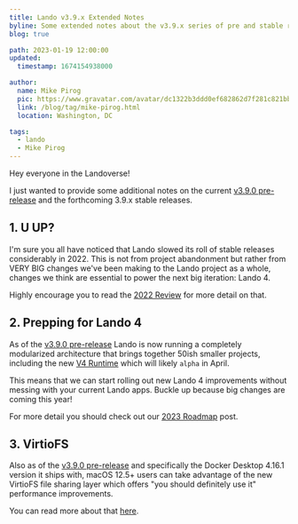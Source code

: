 ```yaml
---
title: Lando v3.9.x Extended Notes
byline: Some extended notes about the v3.9.x series of pre and stable releases
blog: true

path: 2023-01-19 12:00:00
updated:
  timestamp: 1674154938000

author:
  name: Mike Pirog
  pic: https://www.gravatar.com/avatar/dc1322b3ddd0ef682862d7f281c821bb
  link: /blog/tag/mike-pirog.html
  location: Washington, DC

tags:
  - lando
  - Mike Pirog
---
```


Hey everyone in the Landoverse!

I just wanted to provide some additional notes on the current [v3.9.0 pre-release](https://github.com/lando/lando/releases/tag/v3.9.0) and the forthcoming 3.9.x stable releases.

## 1. U UP?

I'm sure you all have noticed that Lando slowed its roll of stable releases considerably in 2022. This is not from project abandonment but rather from VERY BIG changes we've been making to the Lando project as a whole, changes we think are essential to power the next big iteration: Lando 4.

Highly encourage you to read the [2022 Review](/blog/2023/01/23/review-of-2022.html) for more detail on that.

## 2. Prepping for Lando 4

As of the [v3.9.0 pre-release](https://github.com/lando/lando/releases/tag/v3.9.0) Lando is now running a completely modularized architecture that brings together 50ish smaller projects, including the new [V4 Runtime](https://github.com/lando/core-next) which will likely `alpha` in April.

This means that we can start rolling out new Lando 4 improvements without messing with your current Lando apps. Buckle up because big changes are coming this year!

For more detail you should check out our [2023 Roadmap](/blog/2023/01/23/roadmap-of-2023.html) post.

## 3. VirtioFS

Also as of the [v3.9.0 pre-release](https://github.com/lando/lando/releases/tag/v3.9.0) and specifically the Docker Desktop 4.16.1 version it ships with, macOS 12.5+ users can take advantage of the new VirtioFS file sharing layer which offers "you should definitely use it" performance improvements.

You can read more about that [here](https://docs.lando.dev/core/v3/performance.html#_1-virtiofs-on-macos).



